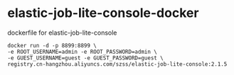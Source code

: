 # elastic-job-lite-console-docker
dockerfile for elastic-job-lite-console

```
docker run -d -p 8899:8899 \
-e ROOT_USERNAME=admin -e ROOT_PASSWORD=admin \
-e GUEST_USERNAME=guest -e GUEST_PASSWORD=guest \
registry.cn-hangzhou.aliyuncs.com/szss/elastic-job-lite-console:2.1.5
```
